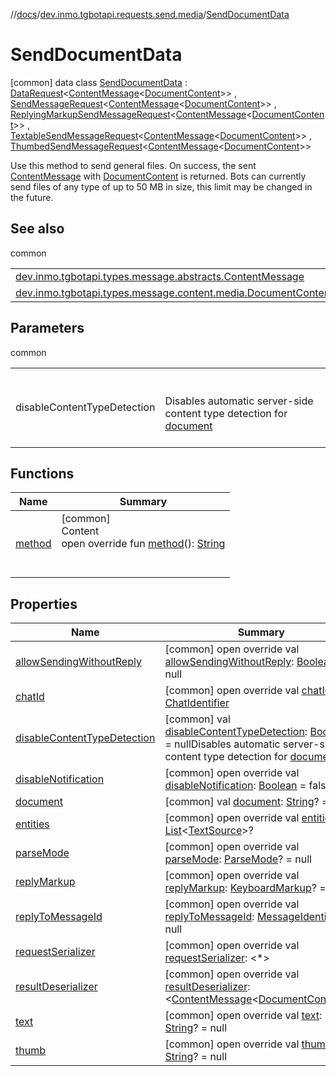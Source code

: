 //[docs](../../../index.md)/[dev.inmo.tgbotapi.requests.send.media](../index.md)/[SendDocumentData](index.md)



# SendDocumentData  
 [common] data class [SendDocumentData](index.md) : [DataRequest](../../dev.inmo.tgbotapi.requests.send.media.base/-data-request/index.md)<[ContentMessage](../../dev.inmo.tgbotapi.types.message.abstracts/-content-message/index.md)<[DocumentContent](../../dev.inmo.tgbotapi.types.message.content.media/-document-content/index.md)>> , [SendMessageRequest](../../dev.inmo.tgbotapi.requests.send.abstracts/-send-message-request/index.md)<[ContentMessage](../../dev.inmo.tgbotapi.types.message.abstracts/-content-message/index.md)<[DocumentContent](../../dev.inmo.tgbotapi.types.message.content.media/-document-content/index.md)>> , [ReplyingMarkupSendMessageRequest](../../dev.inmo.tgbotapi.requests.send.abstracts/-replying-markup-send-message-request/index.md)<[ContentMessage](../../dev.inmo.tgbotapi.types.message.abstracts/-content-message/index.md)<[DocumentContent](../../dev.inmo.tgbotapi.types.message.content.media/-document-content/index.md)>> , [TextableSendMessageRequest](../../dev.inmo.tgbotapi.requests.send.abstracts/-textable-send-message-request/index.md)<[ContentMessage](../../dev.inmo.tgbotapi.types.message.abstracts/-content-message/index.md)<[DocumentContent](../../dev.inmo.tgbotapi.types.message.content.media/-document-content/index.md)>> , [ThumbedSendMessageRequest](../../dev.inmo.tgbotapi.requests.send.abstracts/-thumbed-send-message-request/index.md)<[ContentMessage](../../dev.inmo.tgbotapi.types.message.abstracts/-content-message/index.md)<[DocumentContent](../../dev.inmo.tgbotapi.types.message.content.media/-document-content/index.md)>> 

Use this method to send general files. On success, the sent [ContentMessage](../../dev.inmo.tgbotapi.types.message.abstracts/-content-message/index.md) with [DocumentContent](../../dev.inmo.tgbotapi.types.message.content.media/-document-content/index.md) is returned. Bots can currently send files of any type of up to 50 MB in size, this limit may be changed in the future.

   


## See also  
  
common  
  
| | |
|---|---|
| <a name="dev.inmo.tgbotapi.requests.send.media/SendDocumentData///PointingToDeclaration/"></a>[dev.inmo.tgbotapi.types.message.abstracts.ContentMessage](../../dev.inmo.tgbotapi.types.message.abstracts/-content-message/index.md)| <a name="dev.inmo.tgbotapi.requests.send.media/SendDocumentData///PointingToDeclaration/"></a>|
| <a name="dev.inmo.tgbotapi.requests.send.media/SendDocumentData///PointingToDeclaration/"></a>[dev.inmo.tgbotapi.types.message.content.media.DocumentContent](../../dev.inmo.tgbotapi.types.message.content.media/-document-content/index.md)| <a name="dev.inmo.tgbotapi.requests.send.media/SendDocumentData///PointingToDeclaration/"></a>|
  


## Parameters  
  
common  
  
| | |
|---|---|
| <a name="dev.inmo.tgbotapi.requests.send.media/SendDocumentData///PointingToDeclaration/"></a>disableContentTypeDetection| <a name="dev.inmo.tgbotapi.requests.send.media/SendDocumentData///PointingToDeclaration/"></a><br><br>Disables automatic server-side content type detection for [document](../../dev.inmo.tgbotapi.requests.abstracts/-multipart-file/index.md)<br><br>|
  


## Functions  
  
|  Name |  Summary | 
|---|---|
| <a name="dev.inmo.tgbotapi.requests.send.media/SendDocumentData/method/#/PointingToDeclaration/"></a>[method](method.md)| <a name="dev.inmo.tgbotapi.requests.send.media/SendDocumentData/method/#/PointingToDeclaration/"></a>[common]  <br>Content  <br>open override fun [method](method.md)(): [String](https://kotlinlang.org/api/latest/jvm/stdlib/kotlin/-string/index.html)  <br><br><br>|


## Properties  
  
|  Name |  Summary | 
|---|---|
| <a name="dev.inmo.tgbotapi.requests.send.media/SendDocumentData/allowSendingWithoutReply/#/PointingToDeclaration/"></a>[allowSendingWithoutReply](allow-sending-without-reply.md)| <a name="dev.inmo.tgbotapi.requests.send.media/SendDocumentData/allowSendingWithoutReply/#/PointingToDeclaration/"></a> [common] open override val [allowSendingWithoutReply](allow-sending-without-reply.md): [Boolean](https://kotlinlang.org/api/latest/jvm/stdlib/kotlin/-boolean/index.html)? = null   <br>|
| <a name="dev.inmo.tgbotapi.requests.send.media/SendDocumentData/chatId/#/PointingToDeclaration/"></a>[chatId](chat-id.md)| <a name="dev.inmo.tgbotapi.requests.send.media/SendDocumentData/chatId/#/PointingToDeclaration/"></a> [common] open override val [chatId](chat-id.md): [ChatIdentifier](../../dev.inmo.tgbotapi.types/-chat-identifier/index.md)   <br>|
| <a name="dev.inmo.tgbotapi.requests.send.media/SendDocumentData/disableContentTypeDetection/#/PointingToDeclaration/"></a>[disableContentTypeDetection](disable-content-type-detection.md)| <a name="dev.inmo.tgbotapi.requests.send.media/SendDocumentData/disableContentTypeDetection/#/PointingToDeclaration/"></a> [common] val [disableContentTypeDetection](disable-content-type-detection.md): [Boolean](https://kotlinlang.org/api/latest/jvm/stdlib/kotlin/-boolean/index.html)? = nullDisables automatic server-side content type detection for [document](../../dev.inmo.tgbotapi.requests.abstracts/-multipart-file/index.md)   <br>|
| <a name="dev.inmo.tgbotapi.requests.send.media/SendDocumentData/disableNotification/#/PointingToDeclaration/"></a>[disableNotification](disable-notification.md)| <a name="dev.inmo.tgbotapi.requests.send.media/SendDocumentData/disableNotification/#/PointingToDeclaration/"></a> [common] open override val [disableNotification](disable-notification.md): [Boolean](https://kotlinlang.org/api/latest/jvm/stdlib/kotlin/-boolean/index.html) = false   <br>|
| <a name="dev.inmo.tgbotapi.requests.send.media/SendDocumentData/document/#/PointingToDeclaration/"></a>[document](document.md)| <a name="dev.inmo.tgbotapi.requests.send.media/SendDocumentData/document/#/PointingToDeclaration/"></a> [common] val [document](document.md): [String](https://kotlinlang.org/api/latest/jvm/stdlib/kotlin/-string/index.html)? = null   <br>|
| <a name="dev.inmo.tgbotapi.requests.send.media/SendDocumentData/entities/#/PointingToDeclaration/"></a>[entities](entities.md)| <a name="dev.inmo.tgbotapi.requests.send.media/SendDocumentData/entities/#/PointingToDeclaration/"></a> [common] open override val [entities](entities.md): [List](https://kotlinlang.org/api/latest/jvm/stdlib/kotlin.collections/-list/index.html)<[TextSource](../../dev.inmo.tgbotapi.CommonAbstracts/-text-source/index.md)>?   <br>|
| <a name="dev.inmo.tgbotapi.requests.send.media/SendDocumentData/parseMode/#/PointingToDeclaration/"></a>[parseMode](parse-mode.md)| <a name="dev.inmo.tgbotapi.requests.send.media/SendDocumentData/parseMode/#/PointingToDeclaration/"></a> [common] open override val [parseMode](parse-mode.md): [ParseMode](../../dev.inmo.tgbotapi.types.ParseMode/-parse-mode/index.md)? = null   <br>|
| <a name="dev.inmo.tgbotapi.requests.send.media/SendDocumentData/replyMarkup/#/PointingToDeclaration/"></a>[replyMarkup](reply-markup.md)| <a name="dev.inmo.tgbotapi.requests.send.media/SendDocumentData/replyMarkup/#/PointingToDeclaration/"></a> [common] open override val [replyMarkup](reply-markup.md): [KeyboardMarkup](../../dev.inmo.tgbotapi.types.buttons/-keyboard-markup/index.md)? = null   <br>|
| <a name="dev.inmo.tgbotapi.requests.send.media/SendDocumentData/replyToMessageId/#/PointingToDeclaration/"></a>[replyToMessageId](reply-to-message-id.md)| <a name="dev.inmo.tgbotapi.requests.send.media/SendDocumentData/replyToMessageId/#/PointingToDeclaration/"></a> [common] open override val [replyToMessageId](reply-to-message-id.md): [MessageIdentifier](../../dev.inmo.tgbotapi.types/index.md#%5Bdev.inmo.tgbotapi.types%2FMessageIdentifier%2F%2F%2FPointingToDeclaration%2F%5D%2FClasslikes%2F625018081)? = null   <br>|
| <a name="dev.inmo.tgbotapi.requests.send.media/SendDocumentData/requestSerializer/#/PointingToDeclaration/"></a>[requestSerializer](request-serializer.md)| <a name="dev.inmo.tgbotapi.requests.send.media/SendDocumentData/requestSerializer/#/PointingToDeclaration/"></a> [common] open override val [requestSerializer](request-serializer.md): <*>   <br>|
| <a name="dev.inmo.tgbotapi.requests.send.media/SendDocumentData/resultDeserializer/#/PointingToDeclaration/"></a>[resultDeserializer](result-deserializer.md)| <a name="dev.inmo.tgbotapi.requests.send.media/SendDocumentData/resultDeserializer/#/PointingToDeclaration/"></a> [common] open override val [resultDeserializer](result-deserializer.md): <[ContentMessage](../../dev.inmo.tgbotapi.types.message.abstracts/-content-message/index.md)<[DocumentContent](../../dev.inmo.tgbotapi.types.message.content.media/-document-content/index.md)>>   <br>|
| <a name="dev.inmo.tgbotapi.requests.send.media/SendDocumentData/text/#/PointingToDeclaration/"></a>[text](text.md)| <a name="dev.inmo.tgbotapi.requests.send.media/SendDocumentData/text/#/PointingToDeclaration/"></a> [common] open override val [text](text.md): [String](https://kotlinlang.org/api/latest/jvm/stdlib/kotlin/-string/index.html)? = null   <br>|
| <a name="dev.inmo.tgbotapi.requests.send.media/SendDocumentData/thumb/#/PointingToDeclaration/"></a>[thumb](thumb.md)| <a name="dev.inmo.tgbotapi.requests.send.media/SendDocumentData/thumb/#/PointingToDeclaration/"></a> [common] open override val [thumb](thumb.md): [String](https://kotlinlang.org/api/latest/jvm/stdlib/kotlin/-string/index.html)? = null   <br>|

